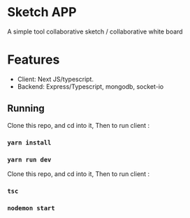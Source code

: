 # Sketch APP

A simple tool collaborative sketch / collaborative white board 

# Features


- Client: Next JS/typescript.
- Backend: Express/Typescript, mongodb, socket-io

## Running

Clone this repo, and cd into it, Then to run client :

### `yarn install`
### `yarn run dev`

Clone this repo, and cd into it, Then to run client :

### `tsc`
### `nodemon start`

